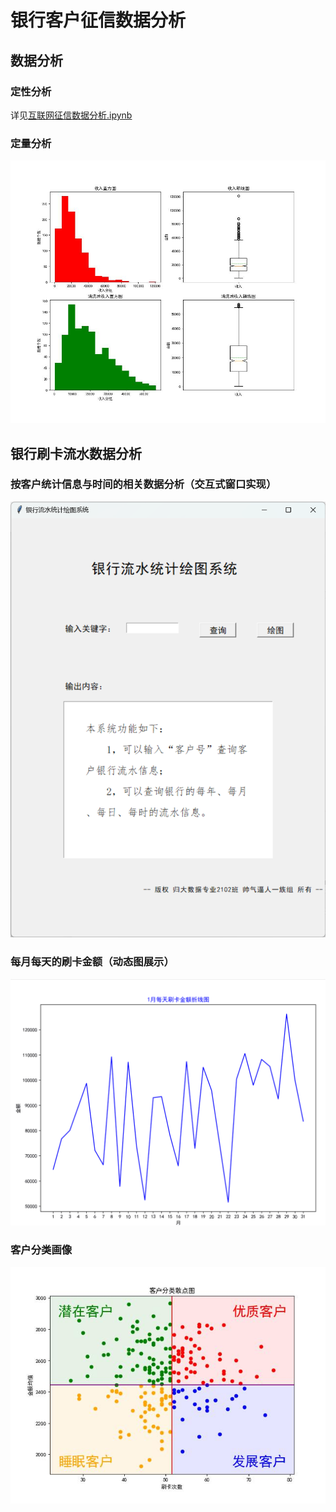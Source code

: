 # 银行客户征信数据分析

## 数据分析

### 定性分析

详见[互联网征信数据分析.ipynb](https://github.com/tadpole-2021/Bank-customer-data-analysis/blob/main/1%20-%20%E4%BA%92%E8%81%94%E7%BD%91%E5%BE%81%E4%BF%A1%E6%95%B0%E6%8D%AE%E5%88%86%E6%9E%90.ipynb)

### 定量分析

![定量分析](定量数据统计图.jpg)

## 银行刷卡流水数据分析

### 按客户统计信息与时间的相关数据分析（交互式窗口实现）

![交互式窗口](交互式窗口.png)

### 每月每天的刷卡金额（动态图展示）

![动态图](动画.gif)

### 客户分类画像

![客户分类](客户分类散点图.jpg)



